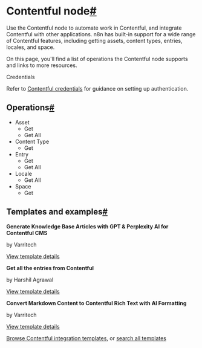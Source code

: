 [](https://github.com/n8n-io/n8n-docs/edit/main/docs/integrations/builtin/app-nodes/n8n-nodes-base.contentful.md "Edit this page")

# Contentful node[#](#contentful-node "Permanent link")

Use the Contentful node to automate work in Contentful, and integrate Contentful with other applications. n8n has built-in support for a wide range of Contentful features, including getting assets, content types, entries, locales, and space.

On this page, you'll find a list of operations the Contentful node supports and links to more resources.

Credentials

Refer to [Contentful credentials](../../credentials/contentful/) for guidance on setting up authentication.

## Operations[#](#operations "Permanent link")

*   Asset
    *   Get
    *   Get All
*   Content Type
    *   Get
*   Entry
    *   Get
    *   Get All
*   Locale
    *   Get All
*   Space
    *   Get

## Templates and examples[#](#templates-and-examples "Permanent link")

**Generate Knowledge Base Articles with GPT & Perplexity AI for Contentful CMS**

by Varritech

[View template details](https://n8n.io/workflows/4012-generate-knowledge-base-articles-with-gpt-and-perplexity-ai-for-contentful-cms/)

**Get all the entries from Contentful**

by Harshil Agrawal

[View template details](https://n8n.io/workflows/640-get-all-the-entries-from-contentful/)

**Convert Markdown Content to Contentful Rich Text with AI Formatting**

by Varritech

[View template details](https://n8n.io/workflows/4078-convert-markdown-content-to-contentful-rich-text-with-ai-formatting/)

[Browse Contentful integration templates](https://n8n.io/integrations/contentful/), or [search all templates](https://n8n.io/workflows/)